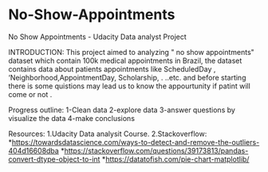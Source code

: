 # No-Show-Appointments
No Show Appointments - Udacity Data analyst Project

INTRODUCTION:
This project aimed to analyzing " no show appointments" dataset which contain 100k medical appointments in Brazil,
the dataset contains data about patients appointments like ScheduledDay , ‘Neighborhood,AppointmentDay, Scholarship, . ..etc.
and before starting there is some quistions may lead us to know the appourtunity if patint will come or not .

Progress outline:
1-Clean data
2-explore data
3-answer questions by visualize the data
4-make conclusions

Resources:
1.Udacity Data analysit Course.
2.Stackoverflow:
*https://towardsdatascience.com/ways-to-detect-and-remove-the-outliers-404d16608dba
*https://stackoverflow.com/questions/39173813/pandas-convert-dtype-object-to-int
*https://datatofish.com/pie-chart-matplotlib/
